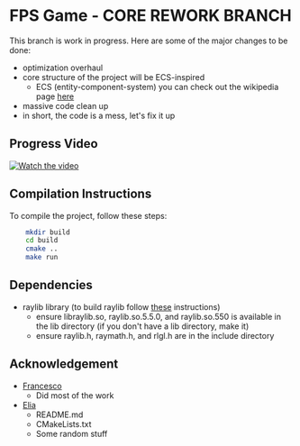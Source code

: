 # FPS Game - CORE REWORK BRANCH 

This branch is work in progress. Here are some of the major changes to be done:
- optimization overhaul
- core structure of the project will be ECS-inspired
    - ECS (entity-component-system) you can check out the wikipedia page [here](https://en.wikipedia.org/wiki/Entity_component_system)
- massive code clean up
- in short, the code is a mess, let's fix it up

## Progress Video
[![Watch the video](https://img.youtube.com/vi/F_vNK2XNKvg/hqdefault.jpg)](https://www.youtube.com/watch?v=F_vNK2XNKvg)


## Compilation Instructions

To compile the project, follow these steps:

```sh
    mkdir build
    cd build
    cmake ..
    make run
```

## Dependencies
- raylib library (to build raylib follow [these](https://github.com/raysan5/raylib/wiki/Working-on-GNU-Linux) instructions)
    - ensure libraylib.so, raylib.so.5.5.0, and raylib.so.550 is available in the lib directory (if you don't have a lib directory, make it)
    - ensure raylib.h, raymath.h, and rlgl.h are in the include directory

## Acknowledgement
- [Francesco](https://github.com/froopy090)
    - Did most of the work
- [Elia](https://github.com/Thenewchicken55)
    - README.md
    - CMakeLists.txt
    - Some random stuff
